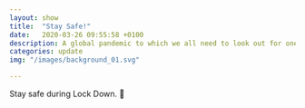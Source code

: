 ```yaml
---
layout: show
title:  "Stay Safe!"
date:   2020-03-26 09:55:58 +0100
description: A global pandemic to which we all need to look out for one another.
categories: update
img: "/images/background_01.svg"

---
```


Stay safe during Lock Down. 🙏